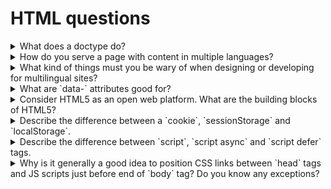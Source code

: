 # HTML questions

<details>
  <summary>What does a doctype do?</summary>

  - [Reference Answer](https://www.frontendinterviewhandbook.com/html-questions#what-does-a-doctype-do)
</details>

<details>
  <summary>How do you serve a page with content in multiple languages?</summary>

  - [Reference Answer](https://www.frontendinterviewhandbook.com/html-questions#how-do-you-serve-a-page-with-content-in-multiple-languages)
</details>

<details>
  <summary>What kind of things must you be wary of when designing or developing for multilingual sites?</summary>

  - [Reference Answer](https://www.frontendinterviewhandbook.com/html-questions#what-kind-of-things-must-you-be-wary-of-when-designing-or-developing-for-multilingual-sites)
</details>

<details>
  <summary>What are `data-` attributes good for?</summary>

  - [Reference Answer](https://www.frontendinterviewhandbook.com/html-questions#what-are-data--attributes-good-for)
</details>

<details>
  <summary>Consider HTML5 as an open web platform. What are the building blocks of HTML5?</summary>

  - [Reference Answer](https://www.frontendinterviewhandbook.com/html-questions#consider-html5-as-an-open-web-platform-what-are-the-building-blocks-of-html5)
</details>

<details>
  <summary>Describe the difference between a `cookie`, `sessionStorage` and `localStorage`.
</summary>

  - [Reference Answer](https://www.frontendinterviewhandbook.com/html-questions#describe-the-difference-between-a-cookie-sessionstorage-and-localstorage)
</details>

<details>
  <summary>Describe the difference between `script`, `script async` and `script defer` tags.</summary>

  - [Reference Answer](https://www.frontendinterviewhandbook.com/html-questions#describe-the-difference-between-script-script-async-and-script-defer)
</details>

<details>
  <summary>Why is it generally a good idea to position CSS links between `head` tags and JS scripts just before end of `body` tag? Do you know any exceptions?</summary>

  - [Reference Answer](https://www.frontendinterviewhandbook.com/html-questions#why-is-it-generally-a-good-idea-to-position-css-links-between-headhead-and-js-scripts-just-before-body-do-you-know-any-exceptions)
</details>